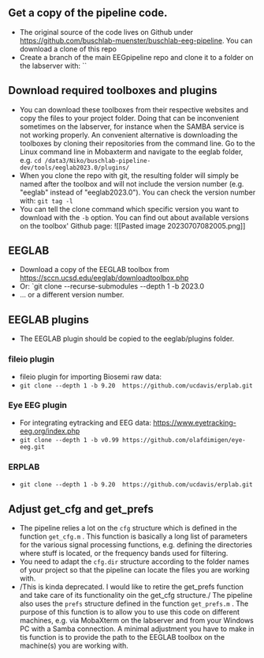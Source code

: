 
## Get a copy of the pipeline code.
- The original source of the code lives on Github under https://github.com/buschlab-muenster/buschlab-eeg-pipeline. You can download a clone of this repo 
- Create a branch of the main EEGpipeline repo and clone it to a folder on the labserver with: ``

## Download required toolboxes and plugins
- You can download these toolboxes from their respective websites and copy the files to your project folder. Doing that can be inconvenient sometimes on the labserver, for instance when the SAMBA service is not working properly. An convenient alternative is downloading the toolboxes by cloning their repositories from the command line. Go to the Linux command line in Mobaxterm and navigate to the eeglab folder, e.g. `cd /data3/Niko/buschlab-pipeline-dev/tools/eeglab2023.0/plugins/`
- When you clone the repo with git, the resulting folder will simply be named after the toolbox and will not include the version number (e.g. "eeglab" instead of "eeglab2023.0"). You can check the version number with: `git tag -l`
- You can tell the clone command which specific version you want to download with the `-b` option. You can find out about available versions on the toolbox' Github page:
![[Pasted image 20230707082005.png]]


## EEGLAB
- Download a copy of the EEGLAB toolbox from https://sccn.ucsd.edu/eeglab/downloadtoolbox.php 
- Or: `git clone --recurse-submodules --depth 1 -b 2023.0
- ... or a different version number.

## EEGLAB plugins
- The EEGLAB plugin should be copied to the eeglab/plugins folder.

### fileio plugin
- fileio plugin for importing Biosemi raw data: 
- `git clone --depth 1 -b 9.20  https://github.com/ucdavis/erplab.git`

### Eye EEG plugin
- For integrating eytracking and EEG data: https://www.eyetracking-eeg.org/index.php
- `git clone --depth 1 -b v0.99 https://github.com/olafdimigen/eye-eeg.git`


### ERPLAB
- `git clone --depth 1 -b 9.20  https://github.com/ucdavis/erplab.git`


## Adjust get_cfg and get_prefs
- The pipeline relies a lot on the `cfg` structure which is defined in the function `get_cfg.m` . This function is basically a long list of parameters for the various signal processing functions, e.g. defining the directories where stuff is located, or the frequency bands used for filtering.
- You need to adapt the `cfg.dir` structure according to the folder names of your project so that the pipeline can locate the files you are working with.
- /This is kinda deprecated. I would like to retire the get_prefs function and take care of its functionality oin the get_cfg structure./ The pipeline also uses the `prefs` structure defined in the function `get_prefs.m` . The purpose of this function is to allow you to use this code on different machines, e.g. via MobaXterm on the labserver and from your Windows PC with a Samba connection. A minimal adjustment you have to make in tis function is to provide the path to the EEGLAB toolbox on the machine(s) you are working with.